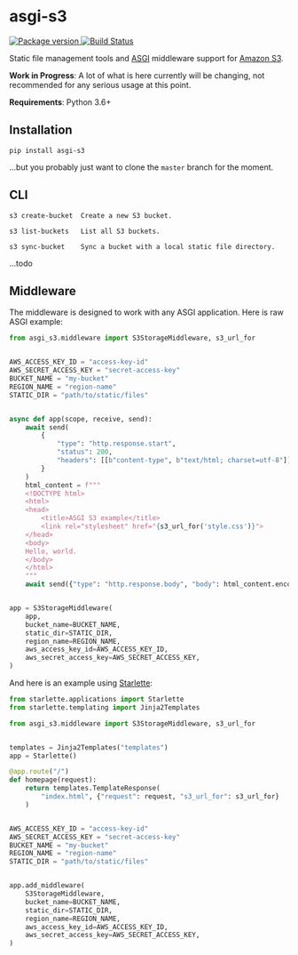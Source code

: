 # asgi-s3

<a href="https://pypi.org/project/asgi-s3/">
    <img src="https://badge.fury.io/py/asgi-s3.svg" alt="Package version">
</a>
<a href="https://travis-ci.org/erm/asgi-s3">
    <img src="https://travis-ci.org/erm/asgi-s3.svg?branch=master" alt="Build Status">
</a>


Static file management tools and [ASGI](https://asgi.readthedocs.io/en/latest/) middleware support for [Amazon S3](https://aws.amazon.com/s3/). 

**Work in Progress**: A lot of what is here currently will be changing, not recommended for any serious usage at this point.

**Requirements**: Python 3.6+

## Installation

```shell
pip install asgi-s3
```

...but you probably just want to clone the `master` branch for the moment.

## CLI

```shell
s3 create-bucket  Create a new S3 bucket.

s3 list-buckets   List all S3 buckets.

s3 sync-bucket    Sync a bucket with a local static file directory.
```

...todo

## Middleware

The middleware is designed to work with any ASGI application. Here is raw ASGI example:

```python
from asgi_s3.middleware import S3StorageMiddleware, s3_url_for


AWS_ACCESS_KEY_ID = "access-key-id"
AWS_SECRET_ACCESS_KEY = "secret-access-key"
BUCKET_NAME = "my-bucket"
REGION_NAME = "region-name"
STATIC_DIR = "path/to/static/files"


async def app(scope, receive, send):
    await send(
        {
            "type": "http.response.start",
            "status": 200,
            "headers": [[b"content-type", b"text/html; charset=utf-8"]],
        }
    )
    html_content = f"""
    <!DOCTYPE html>
    <html>
    <head>
        <title>ASGI S3 example</title>
        <link rel="stylesheet" href="{s3_url_for('style.css')}">
    </head>
    <body>
    Hello, world.
    </body>
    </html>
    """
    await send({"type": "http.response.body", "body": html_content.encode()})


app = S3StorageMiddleware(
    app,
    bucket_name=BUCKET_NAME,
    static_dir=STATIC_DIR,
    region_name=REGION_NAME,
    aws_access_key_id=AWS_ACCESS_KEY_ID,
    aws_secret_access_key=AWS_SECRET_ACCESS_KEY,
)
```

And here is an example using [Starlette](https://www.starlette.io/):

```python
from starlette.applications import Starlette
from starlette.templating import Jinja2Templates

from asgi_s3.middleware import S3StorageMiddleware, s3_url_for


templates = Jinja2Templates("templates")
app = Starlette()

@app.route("/")
def homepage(request):
    return templates.TemplateResponse(
        "index.html", {"request": request, "s3_url_for": s3_url_for}
    )


AWS_ACCESS_KEY_ID = "access-key-id"
AWS_SECRET_ACCESS_KEY = "secret-access-key"
BUCKET_NAME = "my-bucket"
REGION_NAME = "region-name"
STATIC_DIR = "path/to/static/files"


app.add_middleware(
    S3StorageMiddleware,
    bucket_name=BUCKET_NAME,
    static_dir=STATIC_DIR,
    region_name=REGION_NAME,
    aws_access_key_id=AWS_ACCESS_KEY_ID,
    aws_secret_access_key=AWS_SECRET_ACCESS_KEY,
)
```

